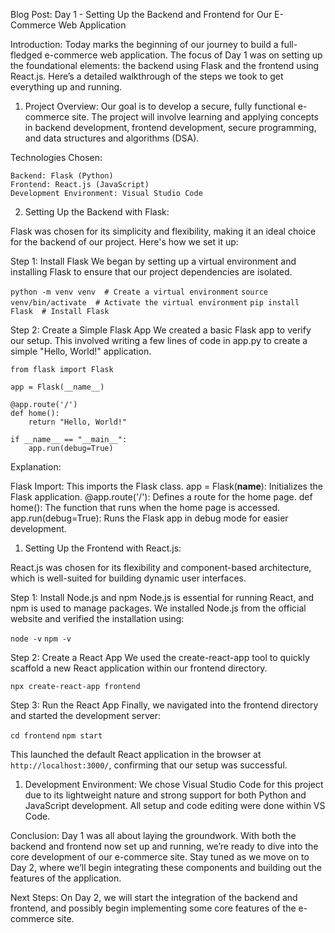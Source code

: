 Blog Post: Day 1 - Setting Up the Backend and Frontend for Our E-Commerce Web Application

Introduction:
Today marks the beginning of our journey to build a full-fledged e-commerce web application. The focus of Day 1 was on setting up the foundational elements: the backend using Flask and the frontend using React.js. Here’s a detailed walkthrough of the steps we took to get everything up and running.

1. Project Overview:
Our goal is to develop a secure, fully functional e-commerce site. The project will involve learning and applying concepts in backend development, frontend development, secure programming, and data structures and algorithms (DSA).

Technologies Chosen:

```
Backend: Flask (Python)
Frontend: React.js (JavaScript)
Development Environment: Visual Studio Code
```

2. Setting Up the Backend with Flask:

Flask was chosen for its simplicity and flexibility, making it an ideal choice for the backend of our project. Here's how we set it up:

Step 1: Install Flask
We began by setting up a virtual environment and installing Flask to ensure that our project dependencies are isolated.


`python -m venv venv  # Create a virtual environment`
`source venv/bin/activate  # Activate the virtual environment`
`pip install Flask  # Install Flask`

Step 2: Create a Simple Flask App
We created a basic Flask app to verify our setup. This involved writing a few lines of code in app.py to create a simple "Hello, World!" application.

```
from flask import Flask

app = Flask(__name__)

@app.route('/')
def home():
    return "Hello, World!"

if __name__ == "__main__":
    app.run(debug=True)
```
Explanation:

Flask Import: This imports the Flask class.
app = Flask(__name__): Initializes the Flask application.
@app.route('/'): Defines a route for the home page.
def home(): The function that runs when the home page is accessed.
app.run(debug=True): Runs the Flask app in debug mode for easier development.


1. Setting Up the Frontend with React.js:

React.js was chosen for its flexibility and component-based architecture, which is well-suited for building dynamic user interfaces.

Step 1: Install Node.js and npm
Node.js is essential for running React, and npm is used to manage packages. We installed Node.js from the official website and verified the installation using:

`node -v`
`npm -v`

Step 2: Create a React App
We used the create-react-app tool to quickly scaffold a new React application within our frontend directory.

`npx create-react-app frontend`

Step 3: Run the React App
Finally, we navigated into the frontend directory and started the development server:

`cd frontend`
`npm start`

This launched the default React application in the browser at `http://localhost:3000/`, confirming that our setup was successful.

1. Development Environment:
We chose Visual Studio Code for this project due to its lightweight nature and strong support for both Python and JavaScript development. All setup and code editing were done within VS Code.

Conclusion:
Day 1 was all about laying the groundwork. With both the backend and frontend now set up and running, we’re ready to dive into the core development of our e-commerce site. Stay tuned as we move on to Day 2, where we’ll begin integrating these components and building out the features of the application.

Next Steps:
On Day 2, we will start the integration of the backend and frontend, and possibly begin implementing some core features of the e-commerce site.

